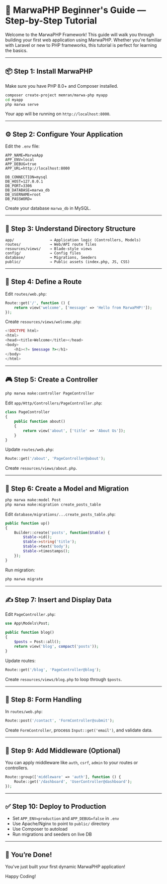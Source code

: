# 🌟 MarwaPHP Beginner's Guide — Step-by-Step Tutorial

Welcome to the MarwaPHP Framework! This guide will walk you through building your first web application using MarwaPHP. Whether you're familiar with Laravel or new to PHP frameworks, this tutorial is perfect for learning the basics.

---

## 📦 Step 1: Install MarwaPHP

Make sure you have PHP 8.0+ and Composer installed.

```bash
composer create-project memran/marwa-php myapp
cd myapp
php marwa serve
```

Your app will be running on `http://localhost:8000`.

---

## ⚙️ Step 2: Configure Your Application

Edit the `.env` file:

```env
APP_NAME=MarwaApp
APP_ENV=local
APP_DEBUG=true
APP_URL=http://localhost:8000

DB_CONNECTION=mysql
DB_HOST=127.0.0.1
DB_PORT=3306
DB_DATABASE=marwa_db
DB_USERNAME=root
DB_PASSWORD=
```

Create your database `marwa_db` in MySQL.

---

## 📂 Step 3: Understand Directory Structure

```text
app/                → Application logic (Controllers, Models)
routes/             → Web/API route files
resources/views/    → Blade-style views
config/             → Config files
database/           → Migrations, Seeders
public/             → Public assets (index.php, JS, CSS)
```

---

## 🧭 Step 4: Define a Route

Edit `routes/web.php`:

```php
Route::get('/', function () {
    return view('welcome', ['message' => 'Hello from MarwaPHP!']);
});
```

Create `resources/views/welcome.php`:

```php
<!DOCTYPE html>
<html>
<head><title>Welcome</title></head>
<body>
    <h1><?= $message ?></h1>
</body>
</html>
```

---

## 🎮 Step 5: Create a Controller

```bash
php marwa make:controller PageController
```

Edit `app/Http/Controllers/PageController.php`:

```php
class PageController
{
    public function about()
    {
        return view('about', ['title' => 'About Us']);
    }
}
```

Update `routes/web.php`:

```php
Route::get('/about', 'PageController@about');
```

Create `resources/views/about.php`.

---

## 🧬 Step 6: Create a Model and Migration

```bash
php marwa make:model Post
php marwa make:migration create_posts_table
```

Edit `database/migrations/...create_posts_table.php`:

```php
public function up()
{
    Builder::create('posts', function($table) {
        $table->id();
        $table->string('title');
        $table->text('body');
        $table->timestamps();
    });
}
```

Run migration:

```bash
php marwa migrate
```

---

## ✍️ Step 7: Insert and Display Data

Edit `PageController.php`:

```php
use App\Models\Post;

public function blog()
{
    $posts = Post::all();
    return view('blog', compact('posts'));
}
```

Update routes:

```php
Route::get('/blog', 'PageController@blog');
```

Create `resources/views/blog.php` to loop through `$posts`.

---

## 📨 Step 8: Form Handling

In `routes/web.php`:

```php
Route::post('/contact', 'FormController@submit');
```

Create `FormController`, process `Input::get('email')`, and validate data.

---

## 🧼 Step 9: Add Middleware (Optional)

You can apply middleware like `auth`, `csrf`, `admin` to your routes or controllers.

```php
Route::group(['middleware' => 'auth'], function () {
    Route::get('/dashboard', 'UserController@dashboard');
});
```

---

## ✅ Step 10: Deploy to Production

- Set `APP_ENV=production` and `APP_DEBUG=false` in `.env`
- Use Apache/Nginx to point to `public/` directory
- Use Composer to autoload
- Run migrations and seeders on live DB

---

## 🎉 You’re Done!

You've just built your first dynamic MarwaPHP application!

Happy Coding!
